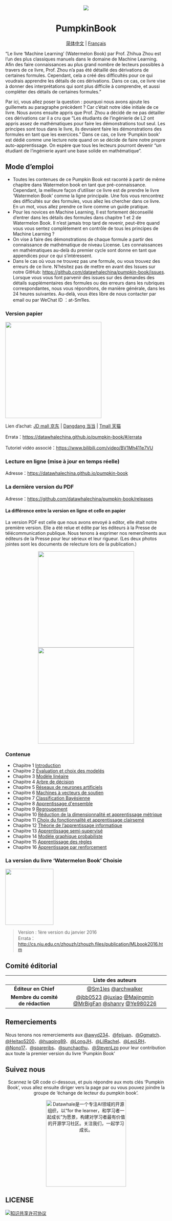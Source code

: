 <div align=center>
<img src="https://raw.githubusercontent.com/datawhalechina/pumpkin-book/master/res/pumpkin.png" >
<h1>PumpkinBook</h1>
<p>
<a href="https://github.com/datawhalechina/pumpkin-book/blob/master/README.md">简体中文</a> | <a href="https://github.com/datawhalechina/pumpkin-book/blob/master/README_french.md">Français</a>
</p>
</div>

“Le livre ‘Machine Learning’ (Watermelon Book) par Prof. Zhihua Zhou est l’un des plus classiques manuels dans le domaine de Machine Learning. Afin des faire connaissances au plus grand nombre de lecteurs possibles à travers de ce livre, Prof. Zhou n’a pas été détaillé des dérivations de certaines formules. Cependant, cela a créé des difficultés pour ce qui voudrais apprendre les détails de ces dérivations. Dans ce cas, ce livre vise à donner des interprétations qui sont plus difficile à comprendre, et aussi compléter des détails de certaines formules.” 

Par ici, vous allez poser la question : pourquoi nous avons ajoute les guillemets au paragraphe précèdent ? Car c’était notre idée initiale de ce livre. Nous avons ensuite appris que Prof. Zhou a décidé de ne pas détailler ces dérivations car il a cru que “Les étudiants de l’ingénierie de L2 ont appris assez de mathématiques pour faire les démonstrations tout seul. Les principes sont tous dans le livre, ils devraient faire les démonstrations des formules en tant que les exercices.” Dans ce cas, ce livre ‘Pumpkin book’ est dédié comme une lecture note quand on se décide de faire notre propre auto-apprentissage. On espère que tous les lecteurs pourront devenir “un étudiant de l’ingénierie ayant une base solide en mathématique”.

## Mode d’emploi
- Toutes les contenues de ce Pumpkin Book est raconté à partir de même chapitre dans Watermelon book en tant que pré-connaissance. Cependant, la meilleure façon d’utiliser ce livre est de prendre le livre ‘Watermelon Book’ comme la ligne principale. Une fois vous rencontrez des difficultés sur des formules, vous allez les chercher dans ce livre. En un mot, vous allez prendre ce livre comme un guide pratique.
- Pour les novices en Machine Learning, Il est fortement déconseillé d’entrer dans les détails des formules dans chapitre 1 et 2 de Watermelon Book. Il n’est jamais trop tard de revenir, peut-être quand vous vous sentez complètement en contrôle de tous les principes de Machine Learning ?
- On vise à faire des démonstrations de chaque formule a partir des connaissance de mathématique de niveau License. Les connaissances en mathématiques au-delà du premier cycle sont donne en tant que appendices pour ce qui s’intéressent.
- Dans le cas où vous ne trouvez pas une formule, ou vous trouvez des erreurs de ce livre. N’hésitez pas de mettre en avant des Issues sur notre GitHub: https://github.com/datawhalechina/pumpkin-book/issues. Lorsque vous vous font parvenir des issues sur des demandes des détails supplémentaires des formules ou des erreurs dans les rubriques correspondantes, nous vous répondrons, de manière générale, dans les 24 heures suivantes. Au-delà, vous êtes libre de nous contacter par email ou par WeChat ID ：at-Sm1les.
  
### Version papier
<img src="https://raw.githubusercontent.com/datawhalechina/pumpkin-book/master/res/nangua.jpg" width="300">

Lien d’achat: [JD mall 京东](https://item.jd.com/13130936.html) | [Dangdang 当当](http://product.dangdang.com/29206216.html) | [Tmall 天猫](https://detail.tmall.com/item.htm?spm=a220m.1000858.1000725.16.42ab1597BfGB8r&id=638752681742)

Errata：https://datawhalechina.github.io/pumpkin-book/#/errata

Tutoriel vidéo associé：https://www.bilibili.com/video/BV1Mh411e7VU

### Lecture en ligne (mise à jour en temps réelle)
Adresse：https://datawhalechina.github.io/pumpkin-book

### La dernière version du PDF
Adresse：https://github.com/datawhalechina/pumpkin-book/releases

#### La différence entre la version en ligne et celle en papier
La version PDF est celle que nous avons envoyé à editor, elle était notre première version. Elle a été relue et édite par les éditeurs à la Presse de télécommunication publique. Nous tenons à exprimer nos remercîments aux éditeurs de la Presse pour leur sérieux et leur rigueur. (Les deux photos jointes sont les documents de relecture lors de la publication.)

<center class="half"><img src="https://raw.githubusercontent.com/datawhalechina/pumpkin-book/master/res/yanggao1.jpg" width="300"><img src="https://raw.githubusercontent.com/datawhalechina/pumpkin-book/master/res/yanggao2.jpg" width="300"></center>

### Contenue
- Chapitre 1 [Introduction](https://datawhalechina.github.io/pumpkin-book/#/chapter1/chapter1) 
- Chapitre 2 [Évaluation et choix des modelés](https://datawhalechina.github.io/pumpkin-book/#/chapter2/chapter2)   
- Chapitre 3 [Modèle linéaire](https://datawhalechina.github.io/pumpkin-book/#/chapter3/chapter3) 
- Chapitre 4 [Arbre de décision](https://datawhalechina.github.io/pumpkin-book/#/chapter4/chapter4)  
- Chapitre 5 [Réseaux de neurones artificiels](https://datawhalechina.github.io/pumpkin-book/#/chapter5/chapter5)
- Chapitre 6 [Machines à vecteurs de soutien](https://datawhalechina.github.io/pumpkin-book/#/chapter6/chapter6)
- Chapitre 7 [Classification Bayésienne](https://datawhalechina.github.io/pumpkin-book/#/chapter7/chapter7)
- Chapitre 8 [Apprentissage d'ensemble](https://datawhalechina.github.io/pumpkin-book/#/chapter8/chapter8)
- Chapitre 9 [Regroupement](https://datawhalechina.github.io/pumpkin-book/#/chapter9/chapter9)
- Chapitre 10 [Réduction de la dimensionnalité et apprentissage métrique](https://datawhalechina.github.io/pumpkin-book/#/chapter10/chapter10)
- Chapitre 11 [Choix du fonctionnalité et apprentissage clairsemé](https://datawhalechina.github.io/pumpkin-book/#/chapter11/chapter11)
- Chapitre 12 [Théorie de l’apprentissage informatique](https://datawhalechina.github.io/pumpkin-book/#/chapter12/chapter12)
- Chapitre 13 [Apprentissage semi-supervisé](https://datawhalechina.github.io/pumpkin-book/#/chapter13/chapter13)
- Chapitre 14 [Modèle graphique probabiliste](https://datawhalechina.github.io/pumpkin-book/#/chapter14/chapter14)
- Chapitre 15 [Apprentissage des règles](https://datawhalechina.github.io/pumpkin-book/#/chapter15/chapter15)
- Chapitre 16 [Apprentissage par renforcement](https://datawhalechina.github.io/pumpkin-book/#/chapter16/chapter16)

### La version du livre ‘Watermelon Book’ Choisie
<img src="https://raw.githubusercontent.com/datawhalechina/pumpkin-book/master/res/xigua.jpg" width="150" height= "175">

> Version : 1ère version du janvier 2016<br>
> Errata：http://cs.nju.edu.cn/zhouzh/zhouzh.files/publication/MLbook2016.htm

## Comité éditorial
||Liste des auteurs|
| :---: | :---: |
| **Éditeur en Chief** | [@Sm1les](https://github.com/Sm1les) [@archwalker](https://github.com/archwalker) |
| **Membre du comité de rédaction** | [@jbb0523](https://blog.csdn.net/jbb0523) [@juxiao](https://github.com/juxiao) [@Majingmin](https://github.com/Majingmin) [@MrBigFan](https://github.com/MrBigFan) [@shanry](https://github.com/shanry) [@Ye980226](https://github.com/Ye980226) |

## Remerciements
Nous tenons nos remerciements aux [@awyd234](https://github.com/awyd234)、[@feijuan](https://github.com/feijuan)、[@Ggmatch](https://github.com/Ggmatch)、[@Heitao5200](https://github.com/Heitao5200)、[@huaqing89](https://github.com/huaqing89)、[@LongJH](https://github.com/LongJH)、[@LilRachel](https://github.com/LilRachel)、[@LeoLRH](https://github.com/LeoLRH)、[@Nono17](https://github.com/Nono17)、[@spareribs](https://github.com/spareribs)、[@sunchaothu](https://github.com/sunchaothu)、[@StevenLzq](https://github.com/StevenLzq) pour leur contribution aux toute la premier version du livre ‘Pumpkin Book’

## Suivez nous
<div align=center>
<p>Scannez le QR code ci-dessous, et puis répondre aux mots clés ‘Pumpkin Book’, vous allez ensuite diriger vers la page par ou vous pouvez joindre la groupe de ‘échange de lecteur du pumpkin book’.</p>
<img src="https://raw.githubusercontent.com/datawhalechina/pumpkin-book/master/res/qrcode.jpeg" width = "250" height = "270" alt="Datawhale是一个专注AI领域的开源组织，以“for the learner，和学习者一起成长”为愿景，构建对学习者最有价值的开源学习社区。关注我们，一起学习成长。">
</div>

## LICENSE
<a rel="license" href="http://creativecommons.org/licenses/by-nc-sa/4.0/"><img alt="知识共享许可协议" style="border-width:0" src="https://img.shields.io/badge/license-CC%20BY--NC--SA%204.0-lightgrey" /></a>